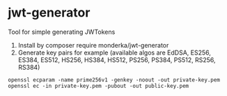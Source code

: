 # jwt-generator
Tool for simple generating JWTokens

1. Install by composer require monderka/jwt-generator
2. Generate key pairs for example (available algos are EdDSA, ES256, ES384, ES512, HS256, HS384, HS512, PS256, PS384, PS512, RS256, RS384)
```
openssl ecparam -name prime256v1 -genkey -noout -out private-key.pem
openssl ec -in private-key.pem -pubout -out public-key.pem
```
